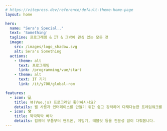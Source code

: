 ```yaml
---
# https://vitepress.dev/reference/default-theme-home-page
layout: home

hero:
  name: "Sera's Special.."
  text: 'Something'
  tagline: 프로그래밍 & IT & 그밖에 관심 있는 모든 것
  image:
    src: /images/logo_shadow.svg
    alt: Sera's Something
  actions:
    - theme: alt
      text: 프로그래밍
      link: /programming/vue/start
    - theme: alt
      text: IT 기기
      link: /it/y700/global-rom

features:
  - icon: 💻
    title: 뷰(Vue.js) 프로그래밍 좋아하시나요?
    details: 웹 사용자 인터페이스를 만들기 위한 쉽고 강력하며 다재다능한 프레임워크를 배워봅시다.
  - icon: 🛠️
    title: 뚝딱뚝딱 빠각
    details: 컴퓨터 부품부터 핸드폰, 게임기, 태블릿 등을 전문성 없이 다뤄봅니다.
---
```

